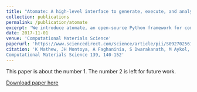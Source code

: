 ```yaml
---
title: "Atomate: A high-level interface to generate, execute, and analyze computational materials science workflows"
collection: publications
permalink: /publication/atomate
excerpt: 'We introduce atomate, an open-source Python framework for computational materials science simulation, analysis, and design with an emphasis on automation and extensibility. Built on top of open source Python packages already in use by the materials community such as pymatgen, FireWorks, and custodian, atomate provides well-tested workflow templates to compute various materials properties such as electronic bandstructure, elastic properties, and piezoelectric, dielectric, and ferroelectric properties. Atomate also enables the computational characterization of materials by providing workflows that calculate X-ray absorption (XAS), Electron energy loss (EELS) and Raman spectra. One of the major features of atomate is that it provides both fully functional workflows as well as reusable components that enable one to compose complex materials science workflows that use a diverse set of computational tools...'
date: 2017-11-01
venue: 'Computational Materials Science'
paperurl: 'https://www.sciencedirect.com/science/article/pii/S0927025617303919'
citation: 'K Mathew, JH Montoya, A Faghaninia, S Dwarakanath, M Aykol, H Tang, ...
Computational Materials Science 139, 140-152'
---
```

This paper is about the number 1. The number 2 is left for future work.

[Download paper here](https://www.sciencedirect.com/sdfe/pdf/download/read/noindex/pii/S0927025617303919/1-s2.0-S0927025617303919-main.pdf)
